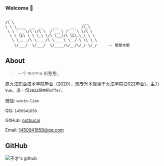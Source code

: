 ### Welcome 👋

```
 __
/\ \                               __
\ \ \____  __  __    ___     __   /\_\
 \ \ '__`\/\ \/\ \  /'___\ /'__`\ \/\ \
  \ \ \L\ \ \ \_\ \/\ \__//\ \L\.\_\ \ \
   \ \_,__/\ \____/\ \____\ \__/.\_\\ \_\
    \/___/  \/___/  \/____/\/__/\/_/ \/_/     -- 憨憨本憨
```

## About 

> 一个 `啥也不会` 的憨憨。

原九江职业技术学院毕业（2020），现专升本就读于九江学院(2022毕业)，主力`Vue`，求一份`2022届校招offer`。

微信: `wuxin-liao`  

QQ: `1450941858`  

GitHub: [notbucai](https://github.com/notbucai)

Email: 1450941858@qq.com

## GitHub
![不才's github](https://github-readme-stats.vercel.app/api?username=notbucai&show_icons=true&title_color=009688&icon_color=009688&text_color=333333&bg_color=ffffff)
